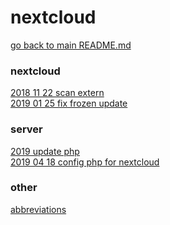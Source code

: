 # nextcloud

[go back to main README.md](../README.md)


### nextcloud
[2018 11 22 scan extern](../log/2018_11_22_002__scan_nextclouds_extern.md) \
[2019 01 25 fix frozen update](../log/2019_01_25__fix_frozen_nextcloud_update.md)

### server
[2019 update php](../log/2019__php_update.md) \
[2019 04 18 config php for nextcloud](../log/2019_04_18__config_php_for_nextcloud.md)


### other
[abbreviations](../log/abbreviations.md)
